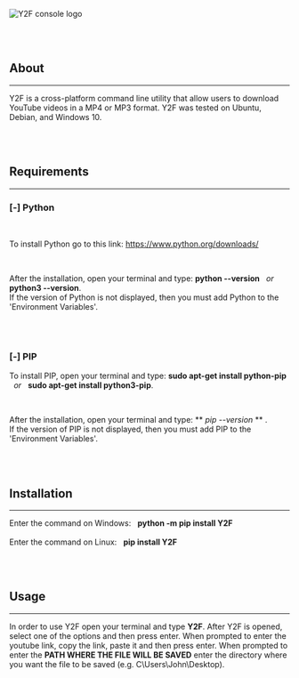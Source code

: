 
![Y2F console logo](https://user-images.githubusercontent.com/87245086/215366359-7b0a7f42-ccaa-44fd-9d19-d8c26399a2c0.png)


<br>
<br>

## About
____________________________
Y2F is a cross-platform command line utility that allow users to download YouTube videos in a MP4 or MP3 format. Y2F was tested on Ubuntu, Debian, and Windows 10.

<br>
<br>

## Requirements
___________________________

### [-] Python

<br>

To install Python go to this link: https://www.python.org/downloads/

<br>

After the installation, open your terminal and type:   **python --version**  &nbsp; *or* &nbsp;  **python3 --version**. <br>
If the version of Python is not displayed, then you must add Python to the <br>
'Environment Variables'.



<br>
<br>

### [-] PIP

To install PIP, open your terminal and type:  **sudo apt-get install python-pip** &nbsp; *or* &nbsp; **sudo apt-get install python3-pip**. <br>

<br>

After the installation, open your terminal and type:  ** *pip --version* ** . <br>
If the version of PIP is not displayed, then you must add PIP to the <br>
'Environment Variables'.


<br>
<br>

## Installation
___________________________

Enter the command on Windows:  &nbsp; **python -m pip install Y2F** 
<br/>
<br/>
Enter the command on Linux:  &nbsp; **pip install Y2F**

<br>
<br>

## Usage
__________________

In order to use Y2F open your terminal and type **Y2F**. After Y2F is opened, <br>
select one of the options and then press enter. When prompted to enter the <br>
youtube link, copy the link, paste it and then press enter. When prompted to <br> 
enter the **PATH WHERE THE FILE WILL BE SAVED** enter the directory where <br>
you want the file to be saved (e.g.  C\Users\John\Desktop).

